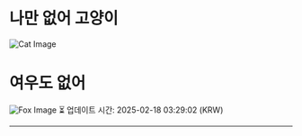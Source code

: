 
# 나만 없어 고양이

![Cat Image](https://cdn2.thecatapi.com/images/5jl.jpg)

# 여우도 없어
![Fox Image](https://randomfox.ca/images/44.jpg)
⏳ 업데이트 시간: 2025-02-18 03:29:02 (KRW)

---
